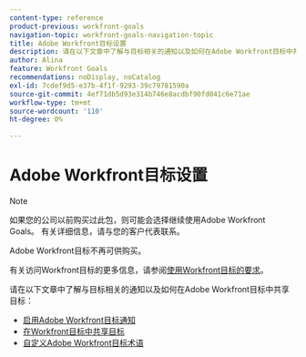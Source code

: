 ```yaml
---
content-type: reference
product-previous: workfront-goals
navigation-topic: workfront-goals-navigation-topic
title: Adobe Workfront目标设置
description: 请在以下文章中了解与目标相关的通知以及如何在Adobe Workfront目标中共享目标。
author: Alina
feature: Workfront Goals
recommendations: noDisplay, noCatalog
exl-id: 7cdef9d5-e37b-4f1f-9293-39c79781590a
source-git-commit: 4ef71db5d93e314b746e8acdbf90fd041c6e71ae
workflow-type: tm+mt
source-wordcount: '110'
ht-degree: 0%

---
```


# Adobe Workfront目标设置

<!--Audited for P&P only: 10/2025-->

>[!NOTE]
>
>如果您的公司以前购买过此包，则可能会选择继续使用Adobe Workfront Goals。 有关详细信息，请与您的客户代表联系。
>
>Adobe Workfront目标不再可供购买。
>
>有关访问Workfront目标的更多信息，请参阅[使用Workfront目标的要求](/help/quicksilver/workfront-goals/goal-management/access-needed-for-wf-goals.md)。

<!--Old:

>[!IMPORTANT]
>
>Your organization must have the following to use the functionality described in this article:
>
>* For the new plan and license structure:
>
>   * The Ultimate Workfront plan 
>    
>* For the current plan and license structure: 
>
>   * A Pro or higher Workfront plan
>   * An Adobe Workfront Goals license in addition to a Workfront license.
>
>Contact your Workfront account manager to learn about a Workfront Goals license.    
> 
>For additional information about access to Workfront Goals, see [Requirements to use Workfront Goals](/help/quicksilver/workfront-goals/goal-management/access-needed-for-wf-goals.md).  -->

请在以下文章中了解与目标相关的通知以及如何在Adobe Workfront目标中共享目标：

* [启用Adobe Workfront目标通知](../../workfront-goals/workfront-goals-settings/wf-goals-notifications.md)
* [在Workfront目标中共享目标](../../workfront-goals/workfront-goals-settings/share-a-goal.md)
* [自定义Adobe Workfront目标术语](../workfront-goals-settings/customize-wf-goals-terminology.md)
